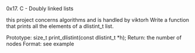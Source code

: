 0x17. C - Doubly linked lists

this project concerns algorithms and is handled by viktorh
Write a function that prints all the elements of a dlistint_t list.

Prototype: size_t print_dlistint(const dlistint_t *h);
Return: the number of nodes
Format: see example
